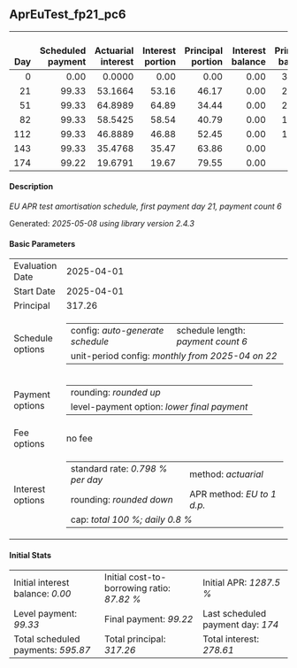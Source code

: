 <h2>AprEuTest_fp21_pc6</h2>
<table>
    <thead style="vertical-align: bottom;">
        <th style="text-align: right;">Day</th>
        <th style="text-align: right;">Scheduled payment</th>
        <th style="text-align: right;">Actuarial interest</th>
        <th style="text-align: right;">Interest portion</th>
        <th style="text-align: right;">Principal portion</th>
        <th style="text-align: right;">Interest balance</th>
        <th style="text-align: right;">Principal balance</th>
        <th style="text-align: right;">Total actuarial interest</th>
        <th style="text-align: right;">Total interest</th>
        <th style="text-align: right;">Total principal</th>
    </thead>
    <tr style="text-align: right;">
        <td class="ci00">0</td>
        <td class="ci01" style="white-space: nowrap;">0.00</td>
        <td class="ci02">0.0000</td>
        <td class="ci03">0.00</td>
        <td class="ci04">0.00</td>
        <td class="ci05">0.00</td>
        <td class="ci06">317.26</td>
        <td class="ci07">0.0000</td>
        <td class="ci08">0.00</td>
        <td class="ci09">0.00</td>
    </tr>
    <tr style="text-align: right;">
        <td class="ci00">21</td>
        <td class="ci01" style="white-space: nowrap;">99.33</td>
        <td class="ci02">53.1664</td>
        <td class="ci03">53.16</td>
        <td class="ci04">46.17</td>
        <td class="ci05">0.00</td>
        <td class="ci06">271.09</td>
        <td class="ci07">53.1664</td>
        <td class="ci08">53.16</td>
        <td class="ci09">46.17</td>
    </tr>
    <tr style="text-align: right;">
        <td class="ci00">51</td>
        <td class="ci01" style="white-space: nowrap;">99.33</td>
        <td class="ci02">64.8989</td>
        <td class="ci03">64.89</td>
        <td class="ci04">34.44</td>
        <td class="ci05">0.00</td>
        <td class="ci06">236.65</td>
        <td class="ci07">118.0654</td>
        <td class="ci08">118.05</td>
        <td class="ci09">80.61</td>
    </tr>
    <tr style="text-align: right;">
        <td class="ci00">82</td>
        <td class="ci01" style="white-space: nowrap;">99.33</td>
        <td class="ci02">58.5425</td>
        <td class="ci03">58.54</td>
        <td class="ci04">40.79</td>
        <td class="ci05">0.00</td>
        <td class="ci06">195.86</td>
        <td class="ci07">176.6079</td>
        <td class="ci08">176.59</td>
        <td class="ci09">121.40</td>
    </tr>
    <tr style="text-align: right;">
        <td class="ci00">112</td>
        <td class="ci01" style="white-space: nowrap;">99.33</td>
        <td class="ci02">46.8889</td>
        <td class="ci03">46.88</td>
        <td class="ci04">52.45</td>
        <td class="ci05">0.00</td>
        <td class="ci06">143.41</td>
        <td class="ci07">223.4967</td>
        <td class="ci08">223.47</td>
        <td class="ci09">173.85</td>
    </tr>
    <tr style="text-align: right;">
        <td class="ci00">143</td>
        <td class="ci01" style="white-space: nowrap;">99.33</td>
        <td class="ci02">35.4768</td>
        <td class="ci03">35.47</td>
        <td class="ci04">63.86</td>
        <td class="ci05">0.00</td>
        <td class="ci06">79.55</td>
        <td class="ci07">258.9735</td>
        <td class="ci08">258.94</td>
        <td class="ci09">237.71</td>
    </tr>
    <tr style="text-align: right;">
        <td class="ci00">174</td>
        <td class="ci01" style="white-space: nowrap;">99.22</td>
        <td class="ci02">19.6791</td>
        <td class="ci03">19.67</td>
        <td class="ci04">79.55</td>
        <td class="ci05">0.00</td>
        <td class="ci06">0.00</td>
        <td class="ci07">278.6526</td>
        <td class="ci08">278.61</td>
        <td class="ci09">317.26</td>
    </tr>
</table>
<h4>Description</h4>
<p><i>EU APR test amortisation schedule, first payment day 21, payment count 6</i></p>
<p>Generated: <i>2025-05-08 using library version 2.4.3</i></p>
<h4>Basic Parameters</h4>
<table>
    <tr>
        <td>Evaluation Date</td>
        <td>2025-04-01</td>
    </tr>
    <tr>
        <td>Start Date</td>
        <td>2025-04-01</td>
    </tr>
    <tr>
        <td>Principal</td>
        <td>317.26</td>
    </tr>
    <tr>
        <td>Schedule options</td>
        <td>
            <table>
                <tr>
                    <td>config: <i>auto-generate schedule</i></td>
                    <td>schedule length: <i><i>payment count</i> 6</i></td>
                </tr>
                <tr>
                    <td colspan="2" style="white-space: nowrap;">unit-period config: <i>monthly from 2025-04 on 22</i></td>
                </tr>
            </table>
        </td>
    </tr>
    <tr>
        <td>Payment options</td>
        <td>
            <table>
                <tr>
                    <td>rounding: <i>rounded up</i></td>
                </tr>
                <tr>
                    <td>level-payment option: <i>lower&nbsp;final&nbsp;payment</i></td>
                </tr>
            </table>
        </td>
    </tr>
    <tr>
        <td>Fee options</td>
        <td>no fee
        </td>
    </tr>
    <tr>
        <td>Interest options</td>
        <td>
            <table>
                <tr>
                    <td>standard rate: <i>0.798 % per day</i></td>
                    <td>method: <i>actuarial</i></td>
                </tr>
                <tr>
                    <td>rounding: <i>rounded down</i></td>
                    <td>APR method: <i>EU to 1 d.p.</i></td>
                </tr>
                <tr>
                    <td colspan="2">cap: <i>total 100 %; daily 0.8 %</td>
                </tr>
            </table>
        </td>
    </tr>
</table>
<h4>Initial Stats</h4>
<table>
    <tr>
        <td>Initial interest balance: <i>0.00</i></td>
        <td>Initial cost-to-borrowing ratio: <i>87.82 %</i></td>
        <td>Initial APR: <i>1287.5 %</i></td>
    </tr>
    <tr>
        <td>Level payment: <i>99.33</i></td>
        <td>Final payment: <i>99.22</i></td>
        <td>Last scheduled payment day: <i>174</i></td>
    </tr>
    <tr>
        <td>Total scheduled payments: <i>595.87</i></td>
        <td>Total principal: <i>317.26</i></td>
        <td>Total interest: <i>278.61</i></td>
    </tr>
</table>